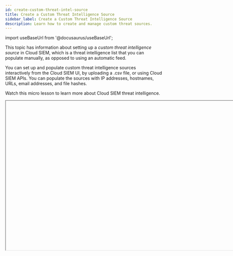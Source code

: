 ```yaml
---
id: create-custom-threat-intel-source
title: Create a Custom Threat Intelligence Source
sidebar_label: Create a Custom Threat Intelligence Source
description: Learn how to create and manage custom threat sources.
---
```



import useBaseUrl from '@docusaurus/useBaseUrl';

This topic has information about setting up a *custom threat intelligence source* in Cloud SIEM, which is a threat intelligence list that you can populate manually, as opposed to using an automatic feed. 

You can set up and populate custom threat intelligence sources interactively from the Cloud SIEM UI, by uploading a .csv file, or using Cloud SIEM APIs. You can populate the sources with IP addresses, hostnames, URLs, email addresses, and file hashes.

Watch this micro lesson to learn more about Cloud SIEM threat intelligence.

<Iframe url="https://www.youtube.com/embed/-DHQ2IBy5Ko?rel=0"
        width="854px"
        height="480px"
        id="myId"
        className="video-container"
        display="initial"
        position="relative"
        allow="accelerometer; autoplay=1; clipboard-write; encrypted-media; gyroscope; picture-in-picture"
        allowfullscreen
        />

import Iframe from 'react-iframe'; 

### How Cloud SIEM uses indicators

When Cloud SIEM encounters an indicator from your threat source in an incoming
Record it adds relevant information to the Record. Because threat intelligence
information is persisted within Records, you can reference it downstream
in both rules and search. The built-in rules that come with Cloud SIEM
automatically create a Signal for Records that have been enriched in
this way.

Rule authors can also write rules that look for threat intelligence information in Records. To leverage the information in a rule, you can extend your custom rule expression, or add a Rule Tuning Expression to a built-in rule. For a more detailed explanation of how to use threat intelligence information in rules, see [Threat Intelligence](/docs/cse/rules/about-cse-rules/#threat-intelligence) in the
*About Cloud SIEM Rules* topic.

### Create a threat intelligence source from Cloud SIEM UI

1.  <!--Kanso [**Classic UI**](/docs/cse/introduction-to-cloud-siem/#classic-ui). Kanso--> In the top menu select **Content > Threat Intelligence**. <!--Kanso <br/>[**New UI**](/docs/cse/introduction-to-cloud-siem/#new-ui). In the main Sumo Logic menu, select **Cloud SIEM > Threat Intelligence**. You can also click the **Go To...** menu at the top of the screen and select **Threat Intelligence**.  Kanso-->
1. Click **Add Source** on the **Threat Intelligence** page. <br/><img src={useBaseUrl('img/cse/threat-intel-page2.png')} alt="Threat Intelligence page" width="800"/>
1. Click **Custom** on the **Add Source** popup. <br/><img src={useBaseUrl('img/cse/custom-button.png')} alt="Custom button" width="600"/>
1. On the **Add New Source** popup, enter a name, and if desired, a description for the source. <br/><img src={useBaseUrl('img/cse/add-custom-source.png')} alt="Add new source" width="600"/>
1. Click **Add Custom Source**.

Your new source should now appear on the **Threat Intelligence** page.

### Enter indicators manually

1. On the **Threat Intelligence** page, click the name of the source you want to update.  <br/><img src={useBaseUrl('img/cse/click-name.png')} alt="List of sources" width="800"/>
1. The **Details** page lists any indicators that have previously been added and have not expired. Click **Add Indicator**. <br/><img src={useBaseUrl('img/cse/threat-details.png')} alt="List of indicators" width="800"/>
1. On the **New Threat Intelligence Indicator** popup.
    1. **Value**. Enter an IP address, hostname, URL, or file hash.
        Your entry must be one of:
        * A valid IPV4 or IPv6 address  
        * A valid email address
        * A valid, complete URL
        * A hostname (without protocol or path)
        * A hexadecimal string of 32, 40, 64, or 128 characters 
    1. **Description**. (Optional)
    1. **Expiration**. (Optional) If desired, you can specify an
        expiration date and time for the indicator. When that time is
        reached, the indicator will be removed from the source. When you
        click in the field, you’ll be prompted to select a date and
        time.
    1. Click **Add**.

### Upload a file of indicators 

If you have a large number of indicators to add to your source, you can
save time by creating a .csv file and uploading it to Cloud SIEM. <br/><img src={useBaseUrl('img/cse/import-indicators.png')} alt="'Import Indicators from CSV' dialog" width="400"/>

#### Create a CSV file

The .csv file can contain up to four columns, which are described below. 

| Column     | Description  |   
| :-- | :-- |
| value  | Required. Must be one of the following: <br/>- A valid IPV4 or IPv6 address<br/>- A valid, complete URL <br/>- A valid email address<br/>- A hostname (without protocol or path)<br/>- A hexadecimal string of 32, 40, 64, or 128 characters |
| description | Optional.  |  
| expires| Optional. The data and time when you want the indicator to be removed, in any ISO date format. |
| active | Required. Specifies whether the indicator actively looks for threat intelligence in Records. Valid values are `true` or `false`. |

**Example .csv file**

```
value,description,expires,active
22.333.22.252,Tante Intel,2022-06-01 01:00 PM,true
```

### Upload the file

1. On the **Threat Intelligence** page, click the name of the target custom source.
1. Click **Import Indicators**.
1. On the import popup:
    1. Drag your file onto the import popup, or click to navigate to the file, and then click Import.
    1. Optionally, you can enter an expiration for the indicators on the list. If you do, it will override any expirations that are defined in the file. Enter the expiration in any ISO date format. For example: `2022-12-31`

### Manage sources and indicators using APIs

You can use Cloud SIEM threat intelligence APIs to create and manage indicators and custom threat sources. For information about Cloud SIEM APIs and how to access the API documentation, see [Cloud SIEM APIs](/docs/cse/administration/cse-apis/).  
 

